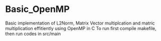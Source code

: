 # Basic_OpenMP

Basic implementation of L2Norm, Matrix Vector multiplcation and matric multiplication effitiently using OpenMP in C
To run first compile makefile, then run codes in src/main
